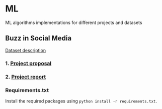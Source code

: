 # ML
ML algorithms implementations for different projects and datasets
## Buzz in Social Media
[Dataset description](http://archive.ics.uci.edu/ml/datasets/Buzz+in+social+media+#)
### 1. [Project proposal](https://docs.google.com/document/d/1b-bF-YKxTzFxHkb23kdgbsr79bYACUjwasyUcKrCeEg/edit?usp=sharing)
### 2. [Project report](https://www.overleaf.com/read/fwmjysytzgvb)
### Requirements.txt
Install the required packages using `python install -r requirements.txt`.
